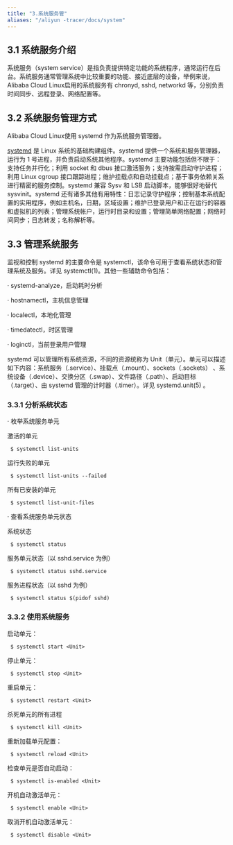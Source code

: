 ```yaml
---
title: "3.系统服务管"
aliases: "/aliyun -tracer/docs/system"
---
```


## 3.1 系统服务介绍

系统服务（system service）是指负责提供特定功能的系统程序，通常运行在后台。系统服务通常管理系统中比较重要的功能、接近底层的设备，举例来说，Alibaba Cloud Linux启用的系统服务有 chronyd, sshd, networkd 等，分别负责时间同步、远程登录、网络配置等。

## 3.2 系统服务管理方式

Alibaba Cloud Linux使用 systemd 作为系统服务管理器。

[systemd](https://freedesktop.org/wiki/Software/systemd/) 是 Linux 系统的基础构建组件。systemd 提供一个系统和服务管理器，运行为 1 号进程，并负责启动系统其他程序。systemd 主要功能包括但不限于：支持任务并行化；利用 socket 和 dbus 接口激活服务；支持按需启动守护进程；利用 Linux cgroup 接口跟踪进程；维护挂载点和自动挂载点；基于事务依赖关系进行精密的服务控制。systemd 兼容 Sysv 和 LSB 启动脚本，能够很好地替代 sysvinit。systemd 还有诸多其他有用特性：日志记录守护程序；控制基本系统配置的实用程序，例如主机名，日期，区域设置；维护已登录用户和正在运行的容器和虚拟机的列表；管理系统帐户，运行时目录和设置；管理简单网络配置；网络时间同步；日志转发；名称解析等。

## 3.3 管理系统服务

监视和控制 systemd 的主要命令是 systemctl，该命令可用于查看系统状态和管理系统及服务。详见 systemctl(1)。其他一些辅助命令包括：

·    systemd-analyze，启动耗时分析

·    hostnamectl，主机信息管理

·    localectl，本地化管理

·    timedatectl，时区管理

·    loginctl，当前登录用户管理

systemd 可以管理所有系统资源，不同的资源统称为 Unit（单元）。单元可以描述如下内容：系统服务（.service）、挂载点（.mount）、sockets（.sockets） 、系统设备（.device）、交换分区（.swap）、文件路径（.path）、启动目标（.target）、由 systemd 管理的计时器（.timer）。详见 systemd.unit(5) 。

### 3.3.1 分析系统状态

·    枚举系统服务单元

激活的单元

```
 $ systemctl list-units
```



运行失败的单元

```
 $ systemctl list-units --failed
```



所有已安装的单元

```
 $ systemctl list-unit-files
```

·    查看系统服务单元状态

系统状态

```
 $ systemctl status
```



服务单元状态（以 sshd.service 为例）

```
 $ systemctl status sshd.service
```



服务进程状态（以 sshd 为例）

```
 $ systemctl status $(pidof sshd)
```



### 3.3.2 使用系统服务

启动单元：

```
 $ systemctl start <Unit>
```



停止单元：

```
 $ systemctl stop <Unit>
```

 

重启单元：

```
 $ systemctl restart <Unit>
```



杀死单元的所有进程

```
 $ systemctl kill <Unit>
```



重新加载单元配置：

```
 $ systemctl reload <Unit>
```



检查单元是否自动启动：

```
 $ systemctl is-enabled <Unit>
```



开机自动激活单元：

```
 $ systemctl enable <Unit>
```



取消开机自动激活单元：

```
 $ systemctl disable <Unit>
```

 
